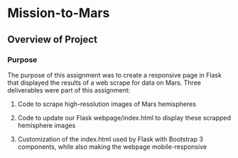 # Mission-to-Mars

## Overview of Project

### Purpose
The purpose of this assignment was to create a responsive page in Flask that displayed the results of a web scrape for data on Mars. Three deliverables were part of this assignment:

1. Code to scrape high-resolution images of Mars hemispheres

2. Code to update our Flask webpage/index.html to display these scrapped hemisphere images

3. Customization of the index.html used by Flask with Bootstrap 3 components, while also making the webpage mobile-responsive